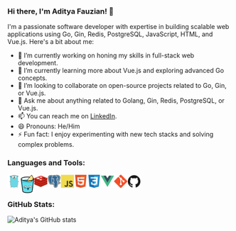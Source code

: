 ### Hi there, I'm Aditya Fauzian! 👋

I'm a passionate software developer with expertise in building scalable web applications using Go, Gin, Redis, PostgreSQL, JavaScript, HTML, and Vue.js. Here's a bit about me:

- 🔭 I’m currently working on honing my skills in full-stack web development.
- 🌱 I’m currently learning more about Vue.js and exploring advanced Go concepts.
- 👯 I’m looking to collaborate on open-source projects related to Go, Gin, or Vue.js.
- 💬 Ask me about anything related to Golang, Gin, Redis, PostgreSQL, or Vue.js.
- 📫 You can reach me on [LinkedIn](https://www.linkedin.com/in/adityapatty/).
- 😄 Pronouns: He/Him
- ⚡ Fun fact: I enjoy experimenting with new tech stacks and solving complex problems.

### Languages and Tools:
<img align="left" alt="Golang" width="30px" src="https://github.com/devicons/devicon/blob/master/icons/go/go-original.svg" />
<img align="left" alt="Gin" width="30px" src="https://github.com/gin-gonic/logo/blob/master/color.png" />
<img align="left" alt="Redis" width="30px" src="https://github.com/devicons/devicon/blob/master/icons/redis/redis-original.svg" />
<img align="left" alt="PostgreSQL" width="30px" src="https://github.com/devicons/devicon/blob/master/icons/postgresql/postgresql-original.svg" />
<img align="left" alt="JavaScript" width="30px" src="https://github.com/devicons/devicon/blob/master/icons/javascript/javascript-original.svg" />
<img align="left" alt="HTML5" width="30px" src="https://github.com/devicons/devicon/blob/master/icons/html5/html5-original.svg" />
<img align="left" alt="CSS3" width="30px" src="https://github.com/devicons/devicon/blob/master/icons/css3/css3-original.svg" />
<img align="left" alt="Vue.js" width="30px" src="https://github.com/devicons/devicon/blob/master/icons/vuejs/vuejs-original.svg" />
<img align="left" alt="Git" width="30px" src="https://github.com/devicons/devicon/blob/master/icons/git/git-original.svg" />
<img align="left" alt="GitHub" width="30px" src="https://github.com/devicons/devicon/blob/master/icons/github/github-original.svg" />

<br />
<br />

### GitHub Stats:
![Aditya's GitHub stats](https://github-readme-stats.vercel.app/api?username=AdityaFauzianRP&show_icons=true&theme=dark)
